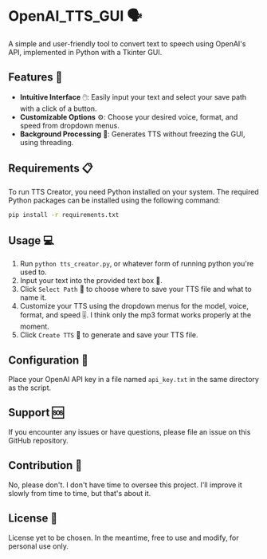 # OpenAI_TTS_GUI 🗣️

A simple and user-friendly tool to convert text to speech using OpenAI's API, implemented in Python with a Tkinter GUI.

## Features 🌟

- **Intuitive Interface** 🖱️: Easily input your text and select your save path with a click of a button.
- **Customizable Options** ⚙️: Choose your desired voice, format, and speed from dropdown menus.
- **Background Processing** 🔄: Generates TTS without freezing the GUI, using threading.

## Requirements 📋

To run TTS Creator, you need Python installed on your system. The required Python packages can be installed using the following command:

```bash
pip install -r requirements.txt
```

## Usage 💻

1. Run `python tts_creator.py`, or whatever form of running python you're used to.
2. Input your text into the provided text box 📝.
3. Click `Select Path` 📁 to choose where to save your TTS file and what to name it.
4. Customize your TTS using the dropdown menus for the model, voice, format, and speed 🎚️. I think only the mp3 format works properly at the moment.
5. Click `Create TTS` 🎉 to generate and save your TTS file.

## Configuration 🔧

Place your OpenAI API key in a file named `api_key.txt` in the same directory as the script.

## Support 🆘

If you encounter any issues or have questions, please file an issue on this GitHub repository.

## Contribution 🤝

No, please don't. I don't have time to oversee this project. I'll improve it slowly from time to time, but that's about it.

## License 📄

License yet to be chosen. In the meantime, free to use and modify, for personal use only.
